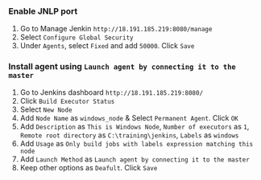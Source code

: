 ### Enable JNLP port
1. Go to Manage Jenkin `http://18.191.185.219:8080/manage`
2. Select `Configure Global Security`
3. Under `Agents`, select `Fixed` and add `50000`. Click `Save`

### Install agent using `Launch agent by connecting it to the master`
1. Go to Jenkins dashboard `http://18.191.185.219:8080/`
2. Click `Build Executor Status`
3. Select `New Node`
4. Add `Node Name` as `windows_node` & Select `Permanent Agent`. Click `OK`
5. Add `Description` as `This is Windows Node`, `Number of executors` as `1`, `Remote root directory` as `C:\training\jenkins`, `Labels` as `windows`
6. Add `Usage` as `Only build jobs with labels expression matching this node`
7. Add `Launch Method` as `Launch agent by connecting it to the master`
8. Keep other options as `Deafult`. Click `Save`
